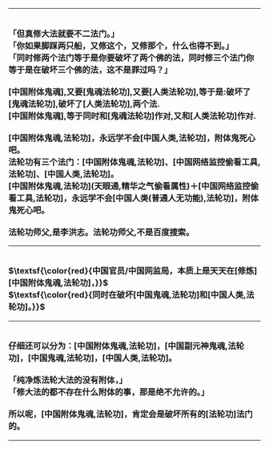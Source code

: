 <h3>
<br><hr>
<br>「但真修大法就要不二法门。」
<br>「你如果脚踩两只船，又修这个，又修那个，什么也得不到。」
<br>「同时修两个法门等于是你要破坏了两个佛的法，同时修三个法门你等于是在破坏三个佛的法，这不是罪过吗？」
<br>
<br>[中国附体鬼魂],又要[鬼魂法轮功],又要[人类法轮功],等于是:破坏了[鬼魂法轮功],破坏了[人类法轮功],两个法.
<br>[中国附体鬼魂],等于同时和[鬼魂法轮功]作对,又和[人类法轮功]作对.
<br>
<br>[中国附体鬼魂,法轮功]，永远学不会[中国人类,法轮功]，附体鬼死心吧。
<br>法轮功有三个法门：[中国附体鬼魂,法轮功]、[中国网络监控偷看工具,法轮功]、[中国人类,法轮功]。
<br>[中国附体鬼魂,法轮功](天眼通,精华之气偷看属性)＋[中国网络监控偷看工具,法轮功]，永远学不会[中国人类(普通人无功能),法轮功]，附体鬼死心吧。
<br>
<br>法轮功师父,是李洪志。法轮功师父,不是百度搜索。
<br><hr>
<br>$\textsf{\color{red}{中国官员/中国网监局，本质上是天天在[修炼][中国附体鬼魂,法轮功]，}}$
<br>$\textsf{\color{red}{同时在破坏[中国鬼魂,法轮功]和[中国人类,法轮功]。}}$
<br><hr>
<br>仔细还可以分为：[中国附体鬼魂,法轮功]，[中国副元神鬼魂,法轮功]，[中国鬼魂,法轮功]，[中国人类,法轮功]。
<br>
<br>「纯净炼法轮大法的没有附体，」
<br>「修大法的都不存在什么附体的事，那是绝不允许的。」
<br>
<br>所以呢，[中国附体鬼魂,法轮功]，肯定会是破坏所有的[法轮功]法门的。
<br><hr>
</h3>
